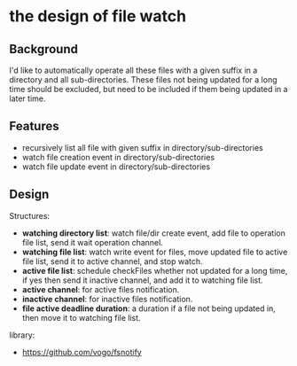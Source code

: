 # the design of file watch

## Background

I'd like to automatically operate all these files with a given suffix in a directory and all sub-directories.
These files not being updated for a long time should be excluded, 
but need to be included if them being updated in a later time.

## Features
- recursively list all file with given suffix in directory/sub-directories
- watch file creation event in directory/sub-directories
- watch file update event in directory/sub-directories

## Design

Structures:
- **watching directory list**: watch file/dir create event, add file to operation file list, send it wait operation channel.
- **watching file list**: watch write event for files, move updated file to active file list, send it to active channel, and stop watch.
- **active file list**: schedule checkFiles whether not updated for a long time, if yes then send it inactive channel, and add it to watching file list.
- **active channel**: for active files notification.
- **inactive channel**: for inactive files notification.
- **file active deadline duration**: a duration if a file not being updated in, then move it to watching file list.

library:
- https://github.com/vogo/fsnotify

